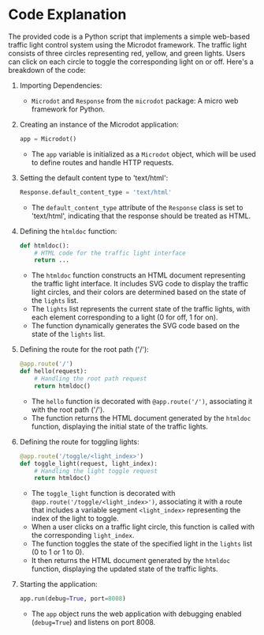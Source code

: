 # Code Explanation

The provided code is a Python script that implements a simple web-based traffic light control system using the Microdot framework. The traffic light consists of three circles representing red, yellow, and green lights. Users can click on each circle to toggle the corresponding light on or off. Here's a breakdown of the code:

1. Importing Dependencies:
   - `Microdot` and `Response` from the `microdot` package: A micro web framework for Python.

2. Creating an instance of the Microdot application:
   ```python
   app = Microdot()
   ```
   - The `app` variable is initialized as a `Microdot` object, which will be used to define routes and handle HTTP requests.

3. Setting the default content type to 'text/html':
   ```python
   Response.default_content_type = 'text/html'
   ```
   - The `default_content_type` attribute of the `Response` class is set to 'text/html', indicating that the response should be treated as HTML.

4. Defining the `htmldoc` function:
   ```python
   def htmldoc():
       # HTML code for the traffic light interface
       return ...
   ```
   - The `htmldoc` function constructs an HTML document representing the traffic light interface. It includes SVG code to display the traffic light circles, and their colors are determined based on the state of the `lights` list.
   - The `lights` list represents the current state of the traffic lights, with each element corresponding to a light (0 for off, 1 for on).
   - The function dynamically generates the SVG code based on the state of the `lights` list.

5. Defining the route for the root path ('/'):
   ```python
   @app.route('/')
   def hello(request):
       # Handling the root path request
       return htmldoc()
   ```
   - The `hello` function is decorated with `@app.route('/')`, associating it with the root path ('/').
   - The function returns the HTML document generated by the `htmldoc` function, displaying the initial state of the traffic lights.

6. Defining the route for toggling lights:
   ```python
   @app.route('/toggle/<light_index>')
   def toggle_light(request, light_index):
       # Handling the light toggle request
       return htmldoc()
   ```
   - The `toggle_light` function is decorated with `@app.route('/toggle/<light_index>')`, associating it with a route that includes a variable segment `<light_index>` representing the index of the light to toggle.
   - When a user clicks on a traffic light circle, this function is called with the corresponding `light_index`.
   - The function toggles the state of the specified light in the `lights` list (0 to 1 or 1 to 0).
   - It then returns the HTML document generated by the `htmldoc` function, displaying the updated state of the traffic lights.

7. Starting the application:
   ```python
   app.run(debug=True, port=8008)
   ```
   - The `app` object runs the web application with debugging enabled (`debug=True`) and listens on port 8008.
